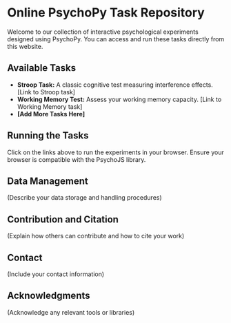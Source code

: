 # Online PsychoPy Task Repository

Welcome to our collection of interactive psychological experiments designed using PsychoPy. You can access and run these tasks directly from this website.

## Available Tasks

*   **Stroop Task:** A classic cognitive test measuring interference effects. [Link to Stroop task]
*   **Working Memory Test:** Assess your working memory capacity. [Link to Working Memory task]
*   **[Add More Tasks Here]**

## Running the Tasks

Click on the links above to run the experiments in your browser. Ensure your browser is compatible with the PsychoJS library.

## Data Management

(Describe your data storage and handling procedures)

## Contribution and Citation

(Explain how others can contribute and how to cite your work)

## Contact

(Include your contact information)

## Acknowledgments

(Acknowledge any relevant tools or libraries)
